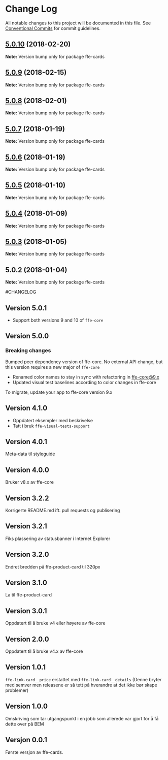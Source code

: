 # Change Log

All notable changes to this project will be documented in this file.
See [Conventional Commits](https://conventionalcommits.org) for commit guidelines.

<a name="5.0.10"></a>
## [5.0.10](***REMOVED***) (2018-02-20)




**Note:** Version bump only for package ffe-cards

<a name="5.0.9"></a>
## [5.0.9](***REMOVED***) (2018-02-15)




**Note:** Version bump only for package ffe-cards

<a name="5.0.8"></a>
## [5.0.8](***REMOVED***) (2018-02-01)




**Note:** Version bump only for package ffe-cards

<a name="5.0.7"></a>
## [5.0.7](***REMOVED***) (2018-01-19)




**Note:** Version bump only for package ffe-cards

<a name="5.0.6"></a>
## [5.0.6](***REMOVED***) (2018-01-19)




**Note:** Version bump only for package ffe-cards

<a name="5.0.5"></a>

## [5.0.5](***REMOVED***) (2018-01-10)

**Note:** Version bump only for package ffe-cards

<a name="5.0.4"></a>

## [5.0.4](***REMOVED***) (2018-01-09)

**Note:** Version bump only for package ffe-cards

<a name="5.0.3"></a>

## [5.0.3](***REMOVED***) (2018-01-05)

**Note:** Version bump only for package ffe-cards

<a name="5.0.2"></a>

## 5.0.2 (2018-01-04)

**Note:** Version bump only for package ffe-cards

#CHANGELOG

## Version 5.0.1

* Support both versions 9 and 10 of `ffe-core`

## Version 5.0.0

### Breaking changes

Bumped peer dependency version of ffe-core. No external API change, but this version requires a new major of `ffe-core`

* Renamed color names to stay in sync with refactoring in ffe-core@9.x
* Updated visual test baselines according to color changes in ffe-core

To migrate, update your app to ffe-core version 9.x

## Version 4.1.0

* Oppdatert eksempler med beskrivelse
* Tatt i bruk `ffe-visual-tests-support`

## Version 4.0.1

Meta-data til styleguide

## Version 4.0.0

Bruker v8.x av ffe-core

## Version 3.2.2

Korrigerte README.md ift. pull requests og publisering

## Version 3.2.1

Fiks plassering av statusbanner i Internet Explorer

## Version 3.2.0

Endret bredden på ffe-product-card til 320px

## Version 3.1.0

La til ffe-product-card

## Version 3.0.1

Oppdatert til å bruke v4 eller høyere av ffe-core

## Version 2.0.0

Oppdatert til å bruke v4.x av ffe-core

## Version 1.0.1

`ffe-link-card__price` erstattet med `ffe-link-card__details`
(Denne bryter med semver men releasene er så tett på hverandre at det ikke bør skape problemer)

## Version 1.0.0

Omskriving som tar utgangspunkt i en jobb som allerede var gjort for å få dette over på BEM

## Versjon 0.0.1

Første versjon av ffe-cards.
